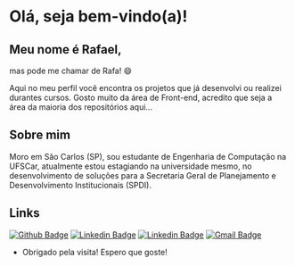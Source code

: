 # Olá, seja bem-vindo(a)!
 
## Meu nome é Rafael, 
mas pode me chamar de Rafa! :smile:
 
Aqui no meu perfil você encontra os projetos que já desenvolvi ou realizei durantes cursos.
Gosto muito da área de Front-end, acredito que seja a área da maioria dos repositórios aqui...

## Sobre mim
Moro em São Carlos (SP), sou estudante de Engenharia de Computação na UFSCar, atualmente estou estagiando na universidade 
mesmo, no desenvolvimento de soluções para a Secretaria Geral de Planejamento e Desenvolvimento Institucionais (SPDI).

## Links
[![Github Badge](https://img.shields.io/badge/-Github-000?style=flat-square&logo=Github&logoColor=white&link=https://github.com/Rafa-tm)](https://github.com/Rafa-tm)
[![Linkedin Badge](https://img.shields.io/badge/-LinkedIn-blue?style=flat-square&logo=Linkedin&logoColor=white&link=https://www.linkedin.com/in/rafaelturyminatel/)](https://www.linkedin.com/in/rafaelturyminatel/)
[![Linkedin Badge](https://img.shields.io/badge/-Behance-blue?style=flat-square&logo=behance&logoColor=white&https://www.behance.net/rafaeltury)](https://www.behance.net/rafaeltury)
[![Gmail Badge](https://img.shields.io/badge/-Gmail-c14438?style=flat-square&logo=Gmail&logoColor=white&link=mailto:rafaelturyminatel@gmail.com)](mailto:rafaelturyminatel@gmail.com)
 
- Obrigado pela visita! Espero que goste!
